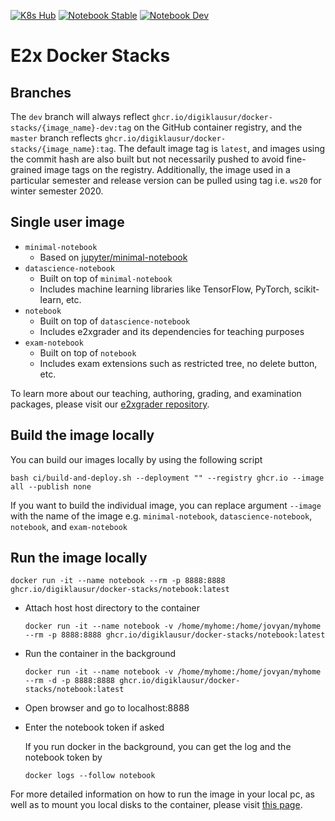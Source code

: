 [![K8s Hub](https://github.com/DigiKlausur/docker-stacks/actions/workflows/hub.yml/badge.svg)](https://github.com/DigiKlausur/docker-stacks/actions/workflows/hub.yml)
[![Notebook Stable](https://github.com/DigiKlausur/docker-stacks/actions/workflows/notebook-stable.yml/badge.svg)](https://github.com/DigiKlausur/docker-stacks/actions/workflows/notebook-stable.yml)
[![Notebook Dev](https://github.com/DigiKlausur/docker-stacks/actions/workflows/notebook-dev.yml/badge.svg)](https://github.com/DigiKlausur/docker-stacks/actions/workflows/notebook-dev.yml)

# E2x Docker Stacks

## Branches
The `dev` branch will always reflect `ghcr.io/digiklausur/docker-stacks/{image_name}-dev:tag` on the GitHub container registry, and the `master` branch reflects `ghcr.io/digiklausur/docker-stacks/{image_name}:tag`. The default image tag is `latest`, and images using the commit hash are also built but not necessarily pushed to avoid fine-grained image tags on the registry. Additionally, the image used in a particular semester and release version can be pulled using tag i.e. `ws20` for winter semester 2020.

## Single user image
* `minimal-notebook`
  - Based on [jupyter/minimal-notebook](https://github.com/jupyter/docker-stacks/blob/master/minimal-notebook/Dockerfile)
* `datascience-notebook`
  - Built on top of `minimal-notebook`
  - Includes machine learning libraries like TensorFlow, PyTorch, scikit-learn, etc.
* `notebook`
  - Built on top of `datascience-notebook`
  - Includes e2xgrader and its dependencies for teaching purposes
* `exam-notebook`
  - Built on top of `notebook`
  - Includes exam extensions such as restricted tree, no delete button, etc.

To learn more about our teaching, authoring, grading, and examination packages, please visit our [e2xgrader repository](https://github.com/DigiKlausur/e2xgrader). 

## Build the image locally
You can build our images locally by using the following script
```
bash ci/build-and-deploy.sh --deployment "" --registry ghcr.io --image all --publish none
```
If you want to build the individual image, you can replace argument `--image` with the name of the image e.g. `minimal-notebook`, `datascience-notebook`, `notebook`, and `exam-notebook`


## Run the image locally
```
docker run -it --name notebook --rm -p 8888:8888 ghcr.io/digiklausur/docker-stacks/notebook:latest 
``` 
* Attach host host directory to the container
  ```
  docker run -it --name notebook -v /home/myhome:/home/jovyan/myhome --rm -p 8888:8888 ghcr.io/digiklausur/docker-stacks/notebook:latest

  ```
* Run the container in the background
  ```
  docker run -it --name notebook -v /home/myhome:/home/jovyan/myhome --rm -d -p 8888:8888 ghcr.io/digiklausur/docker-stacks/notebook:latest
  ```

* Open browser and go to localhost:8888
* Enter the notebook token if asked
  
  If you run docker in the background, you can get the log and the notebook token by

  ```
  docker logs --follow notebook
  ```

For more detailed information on how to run the image in your local pc, as well as to mount you local disks to the container, please visit [this page](https://e2x.inf.h-brs.de/usage/student.html#working-on-the-assignments-locally).
